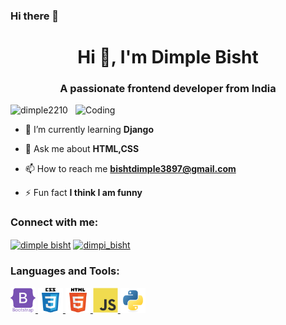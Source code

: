 ### Hi there 👋


<h1 align="center">Hi 👋, I'm Dimple Bisht</h1>
<h3 align="center">A passionate frontend developer from India</h3>
<img align ="right" alt = "Coding" width = "400" src="https://www.bing.com/th/id/OGC.89a7028cb059866bd6102282e066ae10?pid=1.7&rurl=https%3a%2f%2fi.pinimg.com%2foriginals%2f4c%2fd6%2fea%2f4cd6eaa599851725aa5a195d162fb20d.gif&ehk=EvBYDk5TbI5ERiM4LY6miXR0ljpxqZh1tupKXj3RhOI%3d">

<p align="left"> <img src="https://komarev.com/ghpvc/?username=dimple2210&label=Profile%20views&color=0e75b6&style=flat" alt="dimple2210" /> </p>

- 🌱 I’m currently learning **Django**

- 💬 Ask me about **HTML,CSS**

- 📫 How to reach me **bishtdimple3897@gmail.com**

- ⚡ Fun fact **I think I am funny**

<h3 align="left">Connect with me:</h3>
<p align="left">
<a href="https://linkedin.com/in/dimple bisht" target="blank"><img align="center" src="https://raw.githubusercontent.com/rahuldkjain/github-profile-readme-generator/master/src/images/icons/Social/linked-in-alt.svg" alt="dimple bisht" height="30" width="40" /></a>
<a href="https://instagram.com/dimpi_bisht" target="blank"><img align="center" src="https://raw.githubusercontent.com/rahuldkjain/github-profile-readme-generator/master/src/images/icons/Social/instagram.svg" alt="dimpi_bisht" height="30" width="40" /></a>
</p>

<h3 align="left">Languages and Tools:</h3>
<p align="left"> <a href="https://getbootstrap.com" target="_blank" rel="noreferrer"> <img src="https://raw.githubusercontent.com/devicons/devicon/master/icons/bootstrap/bootstrap-plain-wordmark.svg" alt="bootstrap" width="40" height="40"/> </a> <a href="https://www.w3schools.com/css/" target="_blank" rel="noreferrer"> <img src="https://raw.githubusercontent.com/devicons/devicon/master/icons/css3/css3-original-wordmark.svg" alt="css3" width="40" height="40"/> </a> <a href="https://www.w3.org/html/" target="_blank" rel="noreferrer"> <img src="https://raw.githubusercontent.com/devicons/devicon/master/icons/html5/html5-original-wordmark.svg" alt="html5" width="40" height="40"/> </a> <a href="https://developer.mozilla.org/en-US/docs/Web/JavaScript" target="_blank" rel="noreferrer"> <img src="https://raw.githubusercontent.com/devicons/devicon/master/icons/javascript/javascript-original.svg" alt="javascript" width="40" height="40"/> </a> <a href="https://www.python.org" target="_blank" rel="noreferrer"> <img src="https://raw.githubusercontent.com/devicons/devicon/master/icons/python/python-original.svg" alt="python" width="40" height="40"/> </a> </p>

